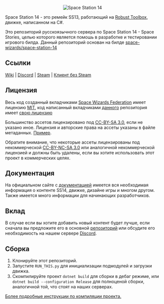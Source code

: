 <p align="center"> <img alt="Space Station 14" src="https://i.imgur.com/JyKfh0D.png" /></p>

Space Station 14 - это ремейк SS13, работающий на [Robust Toolbox](https://github.com/space-wizards/RobustToolbox), движке, написанном на C#.

Это репозиторий русскоязычного сервера по Space Station 14 - Space Stories, целью которого является помошь в разработке и тестировании игрового билда. Данный репозиторий основан на билде [space-wizards/space-station-14](https://github.com/space-wizards/space-station-14)

## Ссылки

[Wiki](https://spacestories.club/) | [Discord](https://discord.gg/S8cjQFhFHh) | [Steam](https://store.steampowered.com/app/1255460/Space_Station_14/) | [Клиент без Steam](https://spacestation14.io/about/nightlies/)

## Лицензия

Весь код созданный вкладчиками [Space Wizards Federation](https://github.com/space-wizards) имеет лицензию [MIT](https://github.com/MetalSage/space-station-14/blob/master/LICENSE.TXT), код написанный вкладчиками [данного](https://github.com/MetalSage/space-station-14) репозитория имеет [свою лицензию](https://github.com/MetalSage/space-station-14/blob/master/LICENSE.md)

Большинство ассетов лицензировано под [CC-BY-SA 3.0](https://creativecommons.org/licenses/by-sa/3.0/), если не указано иное. Лицензия и авторские права на ассеты указаны в файле метаданных. [Пример](https://github.com/MetalSage/space-station-14/blob/master/Resources/Textures/Objects/Tools/crowbar.rsi/meta.json).

Обратите внимание, что некоторые ассеты лицензированы под некоммерческой [CC-BY-NC-SA 3.0](https://creativecommons.org/licenses/by-nc-sa/3.0/) или аналогичной некоммерческой лицензией и должны быть удалены, если вы хотите использовать этот проект в коммерческих целях.

## Документация

На официальном сайте с [документацией](https://docs.spacestation14.com) имеется вся необходимая информация о контенте SS14, движке, дизайне игры и многом другом. Также имеется много информации для начинающих разработчиков.

## Вклад

В случае если вы хотите добавить новый контент будет лучше, если сначала вы предложите его в основной [репозиторий](https://github.com/space-wizards/space-station-14) или обсудите его необходимость на нашем сервере [Discord](https://discord.gg/S8cjQFhFHh).

## Сборка

1. Клонируйте этот репозиторий.
2. Запустите `RUN_THIS.py` для инициализации подмодулей и загрузки движка.
3. Скомпилируйте проект `dotnet build` для сборки в дебаг режиме, или `dotnet build --configuration Release` для полноценой сборки, аналогичной той, что стоят на наших серверах.

[Более подробные инструкции по компиляции проекта.](https://docs.spacestation14.com/en/general-development/setup.html)
